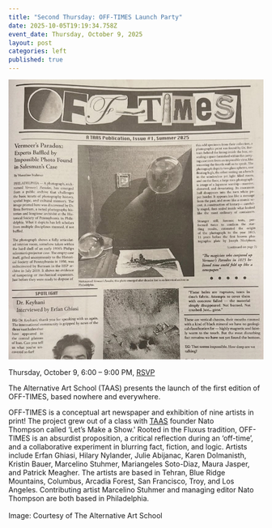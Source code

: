 ```yaml
---
title: "Second Thursday: OFF-TIMES Launch Party"
date: 2025-10-05T19:19:34.758Z
event_date: Thursday, October 9, 2025
layout: post
categories: left
published: true
---
```

![OFF-TIMES](/assets/img/img_6695-2.jpg)

Thursday, October 9, 6:00 – 9:00 PM, [RSVP](https://www.eventbrite.com/e/second-thursday-off-times-launch-party-tickets-1751983292189?aff=oddtdtcreator)

The Alternative Art School (TAAS) presents the launch of the first edition of OFF-TIMES, based nowhere and everywhere.  

OFF-TIMES is a conceptual art newspaper and exhibition of nine artists in print! The project grew out of a class with [TAAS](https://thealternativeartschool.net/) founder Nato Thompson called ‘Let’s Make a Show.' Rooted in the Fluxus tradition, OFF-TIMES is an absurdist proposition, a critical reflection during an ‘off-time’, and a collaborative experiment in blurring fact, fiction, and logic. Artists include Erfan Ghiasi, Hilary Nylander, Julie Abijanac, Karen Dolmanisth, Kristin Bauer, Marcelino Stuhmer, Mariangeles Soto-Diaz, Maura Jasper, and Patrick Meagher. The artists are based in Tehran, Blue Ridge Mountains, Columbus, Arcadia Forest, San Francisco, Troy, and Los Angeles. Contributing artist Marcelino Stuhmer and managing editor Nato Thompson are both based in Philadelphia.\
\
Image: Courtesy of The Alternative Art School